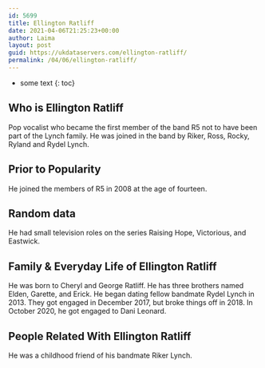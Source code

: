 ```yaml
---
id: 5699
title: Ellington Ratliff
date: 2021-04-06T21:25:23+00:00
author: Laima
layout: post
guid: https://ukdataservers.com/ellington-ratliff/
permalink: /04/06/ellington-ratliff/
---
```


* some text
{: toc}


## Who is Ellington Ratliff
                  
                  
                  
Pop vocalist who became the first member of the band R5 not to have been part of the Lynch family. He was joined in the band by Riker, Ross, Rocky, Ryland and Rydel Lynch. 
                  
              
            
              
            
                
                
                
## Prior to Popularity
                  
                  
                  
He joined the members of R5 in 2008 at the age of fourteen. 
                  
              
            
              
            
                
                
                
## Random data
                  
                  
                  
He had small television roles on the series Raising Hope, Victorious, and Eastwick. 
                  
              
            
              
            
                
                
                
## Family & Everyday Life of Ellington Ratliff
                  
                  
                  
He was born to Cheryl and George Ratliff. He has three brothers named Elden, Garette, and Erick. He began dating fellow bandmate Rydel Lynch in 2013. They got engaged in December 2017, but broke things off in 2018. In October 2020, he got engaged to Dani Leonard. 
                  
              
            
              
            
                
                
                
## People Related With Ellington Ratliff
                  
                  
                  
He was a childhood friend of his bandmate Riker Lynch. 
                  
              
            
              
            
                
              
            
              
              
            
            
              
            
          
          
          